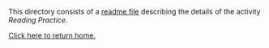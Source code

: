 This directory consists of a [readme file](https://github.com/sfushidahardy/SSEA-Linear-Algebra-Activities/blob/main/MetaSkills/ReadingPractice/reading-practice-readme.pdf) describing the details of the activity _Reading Practice_.

[Click here to return home.](https://github.com/sfushidahardy/SSEA-Linear-Algebra-Activities/blob/main/README.md#meta-skills-general-skills-and-other-activities)
